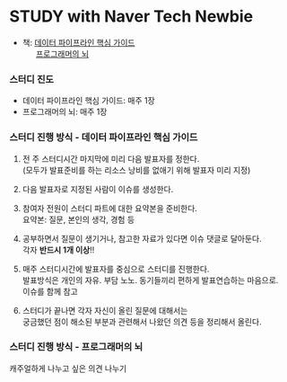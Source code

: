 # STUDY with Naver Tech Newbie

- 책: [데이터 파이프라인 핵심 가이드](http://www.kyobobook.co.kr/product/detailViewKor.laf?ejkGb=KOR&mallGb=KOR&barcode=9791158393045)  
&nbsp;&nbsp;&nbsp;&nbsp;&nbsp;&nbsp;[프로그래머의 뇌](http://www.kyobobook.co.kr/product/detailViewKor.laf?ejkGb=KOR&mallGb=KOR&barcode=9791191600650&orderClick=LAG&Kc=)

### 스터디 진도

- 데이터 파이프라인 핵심 가이드: 매주 1장
- 프로그래머의 뇌: 매주 1장

### 스터디 진행 방식 - 데이터 파이프라인 핵심 가이드


1. 전 주 스터디시간 마지막에 미리 다음 발표자를 정한다.  
(모두가 발표준비를 하는 리소스 낭비를 없애기 위해 발표자 미리 지정)

2. 다음 발표자로 지정된 사람이 이슈를 생성한다.  

3. 참여자 전원이 스터디 파트에 대한 요약본을 준비한다.  
요약본: 질문, 본인의 생각, 경험 등

4. 공부하면서 질문이 생기거나, 참고한 자료가 있다면 이슈 댓글로 달아둔다.  
각자 **반드시 1개 이상**!!

5. 매주 스터디시간에 발표자를 중심으로 스터디를 진행한다.  
발표방식은 개인의 자유. 부담 노노. 동기들끼리 편하게 발표연습하는 마음으로.  
이슈를 함께 참고

6. 스터디가 끝나면 각자 자신이 올린 질문에 대해서는  
궁금했던 점이 해소된 부분과 관련해서 나왔던 의견 등을 정리해서 올린다.

### 스터디 진행 방식 - 프로그래머의 뇌

캐주얼하게 나누고 싶은 의견 나누기
